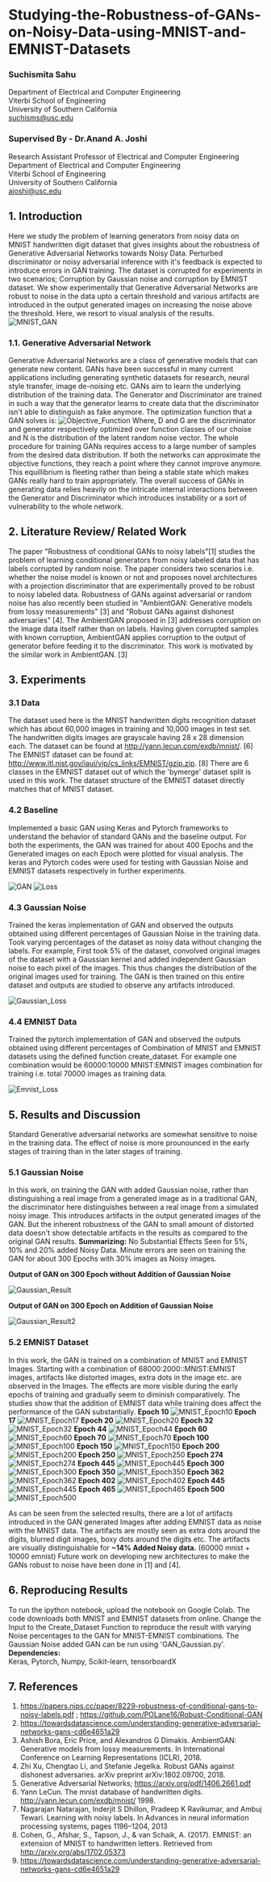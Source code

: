 # Studying-the-Robustness-of-GANs-on-Noisy-Data-using-MNIST-and-EMNIST-Datasets

### Suchismita Sahu
Department of Electrical and Computer Engineering<br>
Viterbi School of Engineering<br>
University of Southern California<br>
suchisms@usc.edu

### Supervised By - Dr.Anand A. Joshi
Research Assistant Professor of Electrical and Computer Engineering<br>
Department of Electrical and Computer Engineering<br>
Viterbi School of Engineering<br>
University of Southern California<br>
ajoshi@usc.edu

## 1. Introduction
Here we study the problem of learning generators from noisy data on MNIST handwritten digit dataset that gives insights about the robustness of Generative Adversarial Networks towards Noisy Data. Perturbed discriminator or noisy adversarial inference with it's feedback is expected to introduce errors in GAN training. The dataset is corrupted for experiments in two scenarios; Corruption by Gaussian noise and corruption by EMNIST dataset. We show experimentally that Generative Adversarial Networks are robust to noise in the data upto a certain threshold and various artifacts are introduced in the output generated images on increasing the noise above the threshold. Here, we resort to visual analysis of the results.
![MNIST_GAN](https://miro.medium.com/max/1416/1*6zMZBE6xtgGUVqkaLTBaJQ.png)

### 1.1. Generative Adversarial Network
Generative Adversarial Networks are a class of generative models that can generate new content. GANs have been successful in many current applications including generating synthetic datasets for research, neural style transfer, image de-noising etc. GANs aim to learn the underlying distribution of the training data. The Generator and Discriminator are trained in such a way that the generator learns to create data that the discriminator isn't able to distinguish as fake anymore. The optimization function that a GAN solves is:
![Objective_Function](https://miro.medium.com/max/2344/1*FbQLpEVQKsMSK-c7_5KcWw.png)
Where, D and G are the discriminator and generator respectively optimized over function classes of our choise and N is the distribution of the latent random noise vector. The whole procedure for training GANs requires access to a large number of samples from the desired data distribution. If both the networks can approximate the objective functions, they reach a point where they cannot improve anymore. This equillibrium is fleeting rather than being a stable state which makes GANs really hard to train appropriately. The overall success of GANs in generating data relies heavily on the intricate internal interactions between the Generator and Discriminator which introduces instability or a sort of vulnerability to the whole network.

## 2. Literature Review/ Related Work
The paper "Robustness of conditional GANs to noisy labels"[1] studies the problem of learning conditional generators from noisy labeled data that has labels corrupted by random noise. The paper considers two scenarios i.e. whether the noise model is known or not and proposes novel architectures with a projection discriminator that are experimentally proved to be robust to noisy labeled data. Robustness of GANs against adversarial or random noise has also recently been studied in "AmbientGAN: Generative models from lossy measurements" [3] and "Robust GANs against dishonest adversaries" [4]. The AmbientGAN proposed in [3] addresses corruption on the image data itself rather than on labels. Having given corrupted samples with known corruption, AmbientGAN applies corruption to the output of generator before feeding it to the discriminator. This work is motivated by the similar work in AmbientGAN. [3]

## 3. Experiments
### 3.1 Data
The dataset used here is the MNIST handwritten digits recognition dataset which has about 60,000 images in training and 10,000 images in test set. The handwritten digits images are grayscale having 28 x 28 dimension each. The dataset can be found at http://yann.lecun.com/exdb/mnist/. [6] The EMNIST dataset can be found at: http://www.itl.nist.gov/iaui/vip/cs_links/EMNIST/gzip.zip. [8] There are 6 classes in the EMNIST dataset out of which the 'bymerge' dataset split is used in this work. The dataset structure of the EMNIST dataset directly matches that of MNIST dataset.

### 4.2 Baseline 
Implemented a basic GAN using Keras and Pytorch frameworks to understand the behavior of standard GANs and the baseline output. For both the experiments, the GAN was trained for about 400 Epochs and the Generated images on each Epoch were plotted for visual analysis. The keras and Pytorch codes were used for testing with Gaussian Noise and EMNIST datasets respectively in further experiments.

![GAN](GAN_working.png)
![Loss](gan_baseline_loss.jpg "Model Loss for Training baseline GAN")

### 4.3 Gaussian Noise
Trained the keras implementation of GAN and observed the outputs obtained using different percentages of Gaussian Noise in the training data. Took varying percentages of the dataset as noisy data without changing the labels. For example, First took 5% of the dataset, convolved original images of the dataset with a Gaussian kernel and added independent Gaussian noise to each pixel of the images. This thus changes the distribution of the original images used for training. The GAN is then trained on this entire dataset and outputs are studied to observe any artifacts introduced.

![Gaussian_Loss](gan_loss.jpg "Model Loss for Training GAN with MNIST Data with Added Gaussian Noise")

### 4.4 EMNIST Data
Trained the pytorch implementation of GAN and observed the outputs obtained using different percentages of Combination of MNIST and EMNIST datasets using the defined function create_dataset. For example one combination would be 60000:10000 MNIST:EMNIST images combination for training i.e. total 70000 images as training data.

![Emnist_Loss](gan_emnist_loss.jpg "Model Loss for Training GAN with MNIST and EMNIST Data")

## 5. Results and Discussion
Standard Generative adversarial networks are somewhat sensitive to noise in the training data. The effect of noise is more prounounced in the early stages of training than in the later stages of training. 
### 5.1 Gaussian Noise
In this work, on training the GAN with added Gaussian noise, rather than distinguishing a real image from a generated image as in a traditional GAN, the discriminator here distinguishes between a real image from a simulated noisy image. This introduces artifacts in the output generated images of the GAN. But the inherent robustness of the GAN to small amount of distorted data doesn't show detectable artifacts in the results as compared to the original GAN results.
**Summarizing:** 
No Substantial Effects Seen for 5%, 10% and 20% added Noisy Data. Minute errors are seen on training the GAN for about 300 Epochs with 30% images as Noisy images.<br>

**Output of GAN on 300 Epoch without Addition of Gaussian Noise**

![Gaussian_Result](gan_generated_image_300.png "Output of GAN on 300 Epoch without Addition of Noise")

**Output of GAN on 300 Epoch on Addition of Gaussian Noise**

![Gaussian_Result2](gan_generated_image_noisy_300.png "Output of GAN on 300 Epoch on Addition of Noise")

### 5.2 EMNIST Dataset
In this work, the GAN is trained on a combination of MNIST and EMNIST Images. Starting with a combination of 68000:2000::MNIST:EMNIST images, artifacts like distorted images, extra dots in the image etc. are observed in the Images. The effects are more visible during the early epochs of training and gradually seem to diminish comparatively. The studies show that the addition of EMNIST data while training does affect the performance of the GAN substantially.
**Epoch 10**
![MNIST_Epoch10](epoch10.png)
**Epoch 17**
![MNIST_Epoch17](epoch17_batch5.jpg)
**Epoch 20**
![MNIST_Epoch20](epoch20.jpg)
**Epoch 32**
![MNIST_Epoch32](epoch32.jpg)
**Epoch 44**
![MNIST_Epoch44](epoch44_btch2.jpg)
**Epoch 60**
![MNIST_Epoch60](epoch60_batch2.jpg)
**Epoch 70**
![MNIST_Epoch70](epoch70.jpg)
**Epoch 100**
![MNIST_Epoch100](epoch100.jpg)
**Epoch 150**
![MNIST_Epoch150](epoch150.png)
**Epoch 200**
![MNIST_Epoch200](epoch200.png)
**Epoch 250**
![MNIST_Epoch250](epoch250.png)
**Epoch 274**
![MNIST_Epoch274](epoch274.png)
**Epoch 445**
![MNIST_Epoch445](epoch445.png)
**Epoch 300**
![MNIST_Epoch300](epoch300.png)
**Epoch 350**
![MNIST_Epoch350](epoch350.png)
**Epoch 362**
![MNIST_Epoch362](epoch362_error.png)
**Epoch 402**
![MNIST_Epoch402](epoch402.png)
**Epoch 445**
![MNIST_Epoch445](epoch445.png)
**Epoch 465**
![MNIST_Epoch465](epoch465.png)
**Epoch 500**
![MNIST_Epoch500](epoch500.png)

As can be seen from the selected results, there are a lot of artifacts introduced in the GAN generated Images after adding EMNIST data as noise with the MNIST data. The artifacts are mostly seen as extra dots around the digits, blurred digit images, boxy dots around the digits etc. The artifacts are visually distinguishable for **~14% Added Noisy data.** (60000 mnist + 10000 emnist)
Future work on developing new architectures to make the GANs robust to noise have been done in [1] and [4].

## 6. Reproducing Results
To run the ipython notebook, upload the notebook on Google Colab. The code downloads both MNIST and EMNIST datasets from online. Change the Input to the Create_Dataset Function to reproduce the result with varying Noise percentages to the GAN for MNIST-EMNIST combinations.
The Gaussian Noise added GAN can be run using 'GAN_Gaussian.py'. <br>
**Dependencies:** <br>
Keras, Pytorch, Numpy, Scikit-learn, tensorboardX

## 7. References
1. https://papers.nips.cc/paper/8229-robustness-of-conditional-gans-to-noisy-labels.pdf ; https://github.com/POLane16/Robust-Conditional-GAN
2. https://towardsdatascience.com/understanding-generative-adversarial-networks-gans-cd6e4651a29
3. Ashish Bora, Eric Price, and Alexandros G Dimakis. AmbientGAN: Generative models from lossy measurements. In International Conference on Learning Representations (ICLR), 2018.
4. Zhi Xu, Chengtao Li, and Stefanie Jegelka. Robust GANs against dishonest adversaries. arXiv preprint arXiv:1802.09700, 2018.
5. Generative Adversarial Networks; https://arxiv.org/pdf/1406.2661.pdf
6. Yann LeCun. The mnist database of handwritten digits. http://yann.lecun.com/exdb/mnist/ 1998.
7. Nagarajan Natarajan, Inderjit S Dhillon, Pradeep K Ravikumar, and Ambuj Tewari. Learning with noisy labels. In Advances in neural information processing systems, pages 1196–1204, 2013
8. Cohen, G., Afshar, S., Tapson, J., & van Schaik, A. (2017). EMNIST: an extension of MNIST to handwritten letters. Retrieved from http://arxiv.org/abs/1702.05373
9. https://towardsdatascience.com/understanding-generative-adversarial-networks-gans-cd6e4651a29
